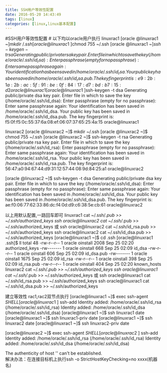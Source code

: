```yaml
---
title: SSH用户等效性配置
date: 2016-05-20 14:43:49
tags: [linux]
categories: [linux,linux基本配置]
---
```

#SSH用户等效性配置 #
以下均以oracle用户执行
linuxrac1
[oracle @linuxrac1 ~]$mkdir ~/.ssh
[oracle @linuxrac1 ~]$chmod 755 ~/.ssh
[oracle @linuxrac1 ~]$ssh-keygen -t rsa
Generating public/private rsa key pair.
Enter file in which to save the key (/home/oracle/.ssh/id_rsa):
Enter passphrase (empty for no passphrase):
Enter same passphrase again:
Your identification has been saved in /home/oracle/.ssh/id_rsa.
Your public key has been saved in /home/oracle/.ssh/id_rsa.pub.
The key fingerprint is:
e9:2b:1a:2b:ac:5f:91:be:0f:84:17:d7:bd:b7:15:d2 oracle@linuxrac1
[oracle @linuxrac1 ~]$ssh-keygen -t dsa
Generating public/private dsa key pair.
Enter file in which to save the key (/home/oracle/.ssh/id_dsa):
Enter passphrase (empty for no passphrase):
Enter same passphrase again:
Your identification has been saved in /home/oracle/.ssh/id_dsa.
Your public key has been saved in /home/oracle/.ssh/id_dsa.pub.
The key fingerprint is:
f5:0f:f5:0c:55:37:6a:08:ef:06:07:37:65:25:4a:15 oracle@linuxrac1
 
linuxrac2
[oracle @linuxrac2 ~]$ mkdir ~/.ssh
[oracle @linuxrac2 ~]$ chmod 755 ~/.ssh
[oracle @linuxrac2 ~]$ ssh-keygen -t rsa
Generating public/private rsa key pair.
Enter file in which to save the key (/home/oracle/.ssh/id_rsa):
Enter passphrase (empty for no passphrase):
Enter same passphrase again:
Your identification has been saved in /home/oracle/.ssh/id_rsa.
Your public key has been saved in /home/oracle/.ssh/id_rsa.pub.
The key fingerprint is:
56:47:a0:94:67:44:d9:31:12:57:44:08:9d:84:25:a1 oracle@linuxrac2
 
[oracle @linuxrac2 ~]$ ssh-keygen -t dsa
Generating public/private dsa key pair.
Enter file in which to save the key (/home/oracle/.ssh/id_dsa):
Enter passphrase (empty for no passphrase):
Enter same passphrase again:
Your identification has been saved in /home/oracle/.ssh/id_dsa.
Your public key has been saved in /home/oracle/.ssh/id_dsa.pub.
The key fingerprint is:
ae:f0:06:77:62:33:86:dc:f4:0d:d9:c6:38:5e:cb:61 oracle@linuxrac2
 
以上用默认配置,一路回车即可
linuxrac1
cat ~/.ssh/*.pub >> ~/.ssh/authorized_keys
ssh oracle@linuxrac2 cat ~/.ssh/*.pub >> ~/.ssh/authorized_keys
或
ssh oracle@linuxrac2 cat ~/.ssh/id_rsa.pub >> ~/.ssh/authorized_keys
ssh oracle@linuxrac2 cat ~/.ssh/id_dsa.pub >> ~/.ssh/authorized_keys
[oracle@linuxrac1 ~]$ cd .ssh
[oracle@linuxrac1 .ssh]$ ll
total 48
-rw-r--r-- 1 oracle oinstall 2008 Sep 25 02:20 authorized_keys
-rw------- 1 oracle oinstall  668 Sep 25 02:09 id_dsa
-rw-r--r-- 1 oracle oinstall  606 Sep 25 02:09 id_dsa.pub
-rw------- 1 oracle oinstall 1675 Sep 25 02:09 id_rsa
-rw-r--r-- 1 oracle oinstall  398 Sep 25 02:09 id_rsa.pub
-rw-r--r-- 1 oracle oinstall  404 Sep 25 02:20 known_hosts
linuxrac2
cat ~/.ssh/*.pub >> ~/.ssh/authorized_keys
ssh oracle@linuxrac1 cat ~/.ssh/*.pub >> ~/.ssh/authorized_keys
或
ssh oracle@linuxrac1 cat ~/.ssh/id_rsa.pub >> ~/.ssh/authorized_keys
ssh oracle@linuxrac1 cat ~/.ssh/id_dsa.pub >> ~/.ssh/authorized_keys
 

建立等效性 rac1,rac2双节点执行
[oracle@linuxrac1 ~]$ exec ssh-agent $SHELL
[oracle@linuxrac1 ~]$ ssh-add
Identity added: /home/oracle/.ssh/id_rsa (/home/oracle/.ssh/id_rsa)
Identity added: /home/oracle/.ssh/id_dsa (/home/oracle/.ssh/id_dsa)
[oracle@linuxrac1 ~]$ ssh linuxrac1 date
[oracle@linuxrac1 ~]$ ssh linuxrac1-priv date
[oracle@linuxrac1 ~]$ ssh linuxrac2 date
[oracle@linuxrac1 ~]$ ssh linuxrac2-priv date
 
[oracle@linuxrac2 ~]$ exec ssh-agent $SHELL
[oracle@linuxrac2 ~]$ ssh-add
Identity added: /home/oracle/.ssh/id_rsa (/home/oracle/.ssh/id_rsa)
Identity added: /home/oracle/.ssh/id_dsa (/home/oracle/.ssh/id_dsa)

The authenticity of host '<host>' can't be established.  
解决办法：在连接目标机上执行ssh  -o StrictHostKeyChecking=no  xxxx(机器名)



